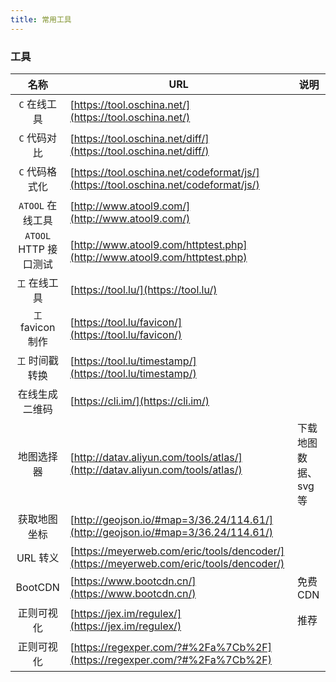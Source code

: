 ```yaml
---
title: 常用工具
---
```


<!-- | Vue Cli          | []() | | -->

### 工具

|         名称          | URL                                                                                    | 说明                 |
| :-------------------: | -------------------------------------------------------------------------------------- | -------------------- |
|     `C` 在线工具      | [https://tool.oschina.net/](https://tool.oschina.net/)                                 |                      |
|     `C` 代码对比      | [https://tool.oschina.net/diff/](https://tool.oschina.net/diff/)                       |                      |
|    `C` 代码格式化     | [https://tool.oschina.net/codeformat/js/](https://tool.oschina.net/codeformat/js/)     |                      |
|   `ATOOL` 在线工具    | [http://www.atool9.com/](http://www.atool9.com/)                                       |                      |
| `ATOOL` HTTP 接口测试 | [http://www.atool9.com/httptest.php](http://www.atool9.com/httptest.php)               |                      |
|     `工` 在线工具     | [https://tool.lu/](https://tool.lu/)                                                   |                      |
|   `工` favicon 制作   | [https://tool.lu/favicon/](https://tool.lu/favicon/)                                   |                      |
|    `工` 时间戳转换    | [https://tool.lu/timestamp/](https://tool.lu/timestamp/)                               |                      |
|    在线生成二维码     | [https://cli.im/](https://cli.im/)                                                     |                      |
|      地图选择器       | [http://datav.aliyun.com/tools/atlas/](http://datav.aliyun.com/tools/atlas/)           | 下载地图数据、svg 等 |
|     获取地图坐标      | [http://geojson.io/#map=3/36.24/114.61/](http://geojson.io/#map=3/36.24/114.61/)         |                      |
|       URL 转义        | [https://meyerweb.com/eric/tools/dencoder/](https://meyerweb.com/eric/tools/dencoder/) |                      |
|        BootCDN        | [https://www.bootcdn.cn/](https://www.bootcdn.cn/)                                     | 免费 CDN             |
|      正则可视化       | [https://jex.im/regulex/](https://jex.im/regulex/)                                     | 推荐                 |
|      正则可视化       | [https://regexper.com/?#%2Fa%7Cb%2F](https://regexper.com/?#%2Fa%7Cb%2F)               |                      |
